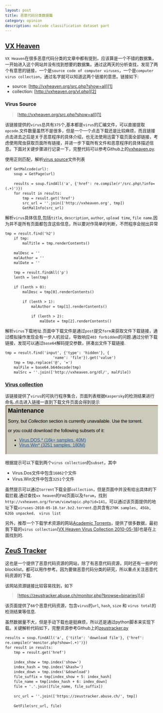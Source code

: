 ```yaml
---
layout: post
title: 恶意代码分类数据篇
category: opinion
description: malcode classification dataset part
---
```


## [VX Heaven][]

`VX Heaven`在很多恶意代码分类的文章中都有提到，应该算是一个不错的数据集，一开始进入这个网站并没有找到想要的数据集。通过这两天的分析查找，发现了两个有意思的链接，一个是`source code of computer viruses`，一个是`computer virus collection`，通过名字就可以知道这两个链接的意思。链接如下:

- source: [http://vxheaven.org/src.php?show=all][1]
- collection: [http://vxheaven.org/vl.php][2]

### Virus Source

> [http://vxheaven.org/src.php?show=all][1]

该链接提供的`virus`总共有`375`个,基本都是`virus`的汇编文件，可以直接提取`opcode`.文件数量虽然不是很多，但是一个一个点击下载还是比较麻烦，而且链接点击进去之后是关于恶意程序的具体介绍，也无法使用迅雷下载页面全部链接，考虑使用爬虫获取页面所有链接，并进一步下载所有文件和恶意程序的具体描述信息。下面对关键步骤进行记录一下，完整代码可以参考Github上的[vxheaven.py][].

使用正则匹配，解析[virus source][1]文件列表

```
def GetMalcode(url):
    soup = GetPage(url)

    results = soup.findAll('a', {'href': re.compile(r'/src.php\?info=(.+)')})
    for result in results:
        tmp = result.get('href')
        src_url = ''.join(['http://vxheaven.org', tmp])
        GetMalInfo(src_url)
```

解析`virus`具体信息,包括`title`, `description`, `author`, `upload time`, `file name`.因为并不是所有页面都包含这些信息，所以要对作简单的判断，不然程序会抛出异常

```
tmp = result.find('h2')
    if tmp:
        malTitle = tmp.renderContents()

    malDesc = ''
    malAuthor = ''
    malDate = ''

    tmp = result.findAll('p')
    lenth = len(tmp)

    if (lenth > 0):
        malDesc = tmp[0].renderContents()

        if (lenth > 1):
            malAuthor = tmp[1].renderContents()

            if (lenth > 2):
                malDate = tmp[2].renderContents()
```

解析`virus`下载地址.页面中下载文件是通过`post`提交`form`来获取文件下载链接，通过模拟操作发现会有一步人机验证，导致响应`403 forbidden`的问题.通过分析下载链接，发现可以通过`base64`解码提交参数，拼凑出文件下载链接.

```
tmp = result.find('input', {'type': 'hidden'}, {
                      'name': 'file'}).get('value')
    tmp = tmp.replace('@', '=')
    malFile = base64.b64decode(tmp)
    malSrc = ''.join(['http://vxheaven.org/dl/', malFile])
```

### [Virus collection][2]

该链接提供了`virus`的可执行程序集合，页面列表根据`Kaspersky`的检测结果进行命名.点击进入链接一直到下载文件页面会得到提示
![vx warnning](../../images/malware/mal-3.jpg)

根据提示可以下载到两个`virus collection`的`subset`，其中

* Virus.Dos文件中包含`16862`个文件
* Virus.Win文件中包含`3251`个文件

虽然提示可以通过`torrent`下载全部`collection`，但是页面中并没有给出具体的下载拦截.通过查找`vx heaven`的`FAQ`页面以及`forum`，找到`http://vxheaven.org/forum/viewtopic.php?id=141`，可以通过该页面提供的地址下载`viruses-2010-05-18.tar.bz2.torrent`.总共含有`270K samples, 45Gb, 62Gb unpacked， virus list`

另外，推荐一个下载学术资源的网站[Academic Torrents][]，提供了很多数据，最初我下载的`virus collection`([VX Heaven Virus Collection 2010-05-18][3])也是在上面找到的.

## [ZeuS Tracker][]

这也是一个提供了恶意代码资源的网站，除了有恶意代码资源，同时还有一些IP的blocklist，都可以用作参考。因为要做恶意代码分类的研究，所以重点关注恶意代码资源的下载.

该网站资源链接比较容易找到，如下

> [https://zeustracker.abuse.ch/monitor.php?browse=binaries][4]

该页面提供了`66`个恶意代码资源，包含`virus`的`url`, `hash`, `size` 和 `virus total`的检测结果等信息.

虽然数据量不大，但是手动下载也是挺麻烦，所以还是通过python脚本来实现下载。关键解析代码如下，完整资源参考Github上的[zeustracker.py][]

```
results = soup.findAll('a', {'title': 'download file'}, {'href': re.compile(r'monitor.php?show=(.+)')})
for result in results:
    tmp = result.get('href')

    index_show = tmp.index('show=')
    index_hash = tmp.index('&hash=')
    index_down = tmp.index('&download')
    file_suffix = tmp[index_show + 5: index_hash]
    file_name = tmp[index_hash + 6: index_down]
    file = '.'.join([file_name, file_suffix])

    src_url = ''.join(['https://zeustracker.abuse.ch/', tmp])

    GetFile(src_url, file)
```


[1]: http://vxheaven.org/src.php?show=all
[2]: http://vxheaven.org/vl.php
[vxheaven.py]: https://github.com/moonsea/malcode/blob/master/vxheaven.py
[vx heaven]: http://vxheaven.org/
[Academic Torrents]: http://academictorrents.com/
[3]: http://academictorrents.com/details/34ebe49a48aa532deb9c0dd08a08a017aa04d810/collections
[ZeuS Tracker]: https://zeustracker.abuse.ch/
[4]: https://zeustracker.abuse.ch/monitor.php?browse=binaries
[zeustracker.py]: https://github.com/moonsea/malcode/blob/master/zeustracker.py
